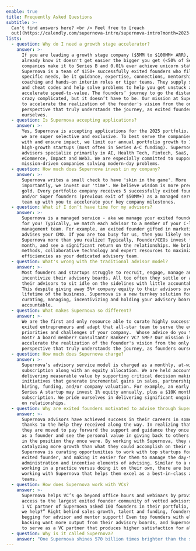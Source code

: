 ```yaml
---
enable: true
title: Frequently Asked Questions
subtitle: >-
  Can’t find answers here? <br /> Feel free to [reach
  out](https://calendly.com/supernova-intro/supernova-intro?month=2023-05).
lists:
  - question: Why do I need a growth stage accelerator?
    answer: >-
      If you are leading a growth stage company ($5MM to $100MM+ ARR), then you
      already know it doesn't get easier the bigger you get (<50% of Series A
      companies make it to Series B and 0.01% ever achieve unicorn status).
      Supernova is a team of $150+ successfully exited founders who fill
      specific needs, be it guidance, expertise, connections, mentorship,
      coaching and hands-on interim roles or tiger teams. They supply shortcuts,
      and cheat codes and help solve problems to help you get unstuck and
      accelerate speed-to-value. The founders’ journey to go the distance can be
      crazy complicated, but it doesn’t have to be. Our mission at Supernova is
      to accelerate the realization of the founder's vision from the only
      perspective that truly understands the journey, as exited founders
      ourselves. 
  - question: Is Supernova accepting applications?
    answer: >-
      Yes, Supernova is accepting applications for the 2025 portfolio. However,
      we are super selective and exclusive. To best serve the companies we work
      with and ensure impact, we limit our annual portfolio growth to 12
      high-growth startups (most often in Series A-C funding). Supernova
      advisors specialize primarily in AI, Health Tech, Fintech, SaaS,
      eCommerce, Impact and Web3. We are especially committed to supporting
      mission-driven companies solving modern-day problems.
  - question: How much does Supernova invest in my company?
    answer: >-
      Supernova writes a small check to have 'skin in the game'. More
      importantly, we invest our 'time'. We believe wisdom is more precious than
      gold. Every portfolio company receives 5 successfully exited founders
      and/or Super founders (previous exit of $50MM+) as a managed service who
      team up with you to accelerate your key company milestones. 
  - question: What if I don’t have time for my advisors?
    answer: >-
      Supernova is a managed service - aka we manage your exited founder team
      for you! Typically, we match each advisor to a member of your C-level
      management team. For example, an exited founder gifted in marketing
      advises your CMO. If you are too busy for us, then you likely need
      Supernova more than you realize! Typically, Founder/CEOs invest five a
      month, and see a significant return on the relationships. We bring proven
      methods, collaborative technology and expert resources to maximize shared
      efficiencies as your dedicated advisory team.
  - question: What's wrong with the traditional advisor model?
    answer: >-
      Most founders and startups struggle to recruit, engage, manage and
      incentivize their advisory boards. All too often they settle or allow
      their advisors to sit idle on the sidelines with little accountability.
      This despite giving away 5%+ company equity to their advisors over the
      lifetime of the business. Supernova is a new turnkey solution for
      curating, managing, incentivizing and holding your advisory board
      accountable.
  - question: What makes Supernova so different?
    answer: >-
      We are the first and only resource able to curate highly successfully
      exited entrepreneurs and adapt that all-star team to serve the evolving
      priorities and challenges of your company.  Whose advice do you trust
      most? A board member? Consultant? Banker? VC? SME? Our mission is to
      accelerate the realization of the founder's vision from the only
      perspective that truly understands the journey, as founders ourselves. 
  - question: How much does Supernova charge?
    answer: >-
      Supernova’s advisory service model is charged as a monthly, at-will
      subscription along with an equity allocation. We are held accountable to
      delivering measurable value by supporting critical decision making and
      initiatives that generate incremental gains in sales, partnerships,
      hiring, funding, and/or company valuation. For example, an early stage,
      Series A startup may invest 1% equity annually, plus a $10K monthly
      subscription. We pride ourselves in delivering significant ongoing return
      on relationships. 
  - question: Why are exited founders motivated to advise through Supernova?
    answer: >-
      Supernova advisors have achieved success in their careers in some part
      thanks to the help they received along the way. In realizing that success,
      they are moved to pay forward the support and guidance they once received
      as a founder and see the personal value in giving back to others that are
      in the position they once were. By working with Supernova, they are
      catalyzing more growth than what they could accomplish on their own.
      Supernova is curating opportunities to work with top startups for the
      exited founder, and making it easier for them to manage the day-to-day
      administration and incentive elements of advising. Similar to a doctor
      working in a practice versus doing it on their own, there are benefits to
      working with Supernova that helps them excel as a best-in-class advisory
      teams.
  - question: How does Supernova work with VCs?
    answer: >-
      Supernova helps VC’s go beyond office hours and webinars by providing
      access to the largest exited founder community of vetted advisors. A Tier
      1 VC partner of Supernova asked 100 founders in their portfolio, “How can
      we help?” Right behind sales growth, talent and funding, founders are
      begging for advisor and mentor support! Even top founders with elite VC
      backing want more output from their advisory boards, and Supernova is able
      to serve as a VC partner that produces higher satisfaction for all.
  - question: Why is it called Supernova?
    answer: "One Supernova shines 570 billion times brighter than the sun. One sun sustains all life on planet earth. We believe it’s time for solo stars (founders) to combine their life force energy and shine brighter together. By serving as spokes on one founder flywheel, we move energy more powerfully and efficiently through startups and their ecosystems. We exist to unify our superpowers as quantum creators and play as one all-star team for venture humanity.\U0001F31F"
---
```


